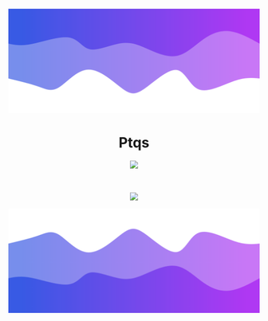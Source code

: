 ![Header](./header.png)

<h1 align="center">Ptqs</h1>
<a href="https://github.com/ptqsiscool"></a>

<p align="center">
    <img src="https://skillicons.dev/icons?i=py,go,c,cs,cpp"/>
</p>


<br>

<p align="center">
  <img src="https://github-readme-stats.vercel.app/api/?username=ptqsiscool&title_color=674fc9&text_color=9f9f9f&show_icons=true&bg_color=00000000&hide_border=true&icon_color=674fc9&hide_title=true&count_private=true" />
</p>

![Footer](./footer.png)